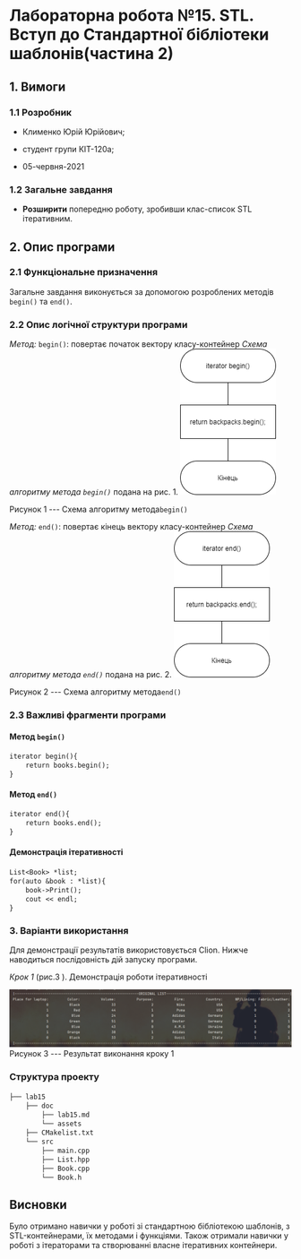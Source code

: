 # Лабораторна робота №15. STL. Вступ до Стандартної бібліотеки шаблонів(частина 2)

## 1. Вимоги

### 1.1 Розробник

- Клименко Юрій Юрійович;

- студент групи КІТ-120а;

- 05-червня-2021

### 1.2 Загальне завдання

 * **Розширити** попередню роботу, зробивши клас-список STL ітеративним. 

## 2. Опис програми 

### 2.1 Функціональне призначення

Загальне завдання виконується за допомогою розроблених методів
`begin()` та `end()`.

### 2.2 Опис логічної структури програми

_Метод:_  `begin()`: повертає початок вектору класу-контейнер
_Схема алгоритму метода `begin()`_ подана на рис. 1.
![Блок-схема](https://github.com/Vlad-Makarenko/Programing-repo/blob/main/lab31/doc/assets/begin.png?raw=true)

Рисунок 1 --- Схема алгоритму метода`begin()`


_Метод:_  `end()`: повертає кінець вектору класу-контейнер
_Схема алгоритму метода `end()`_ подана на рис. 2.
![Блок-схема](https://github.com/Vlad-Makarenko/Programing-repo/blob/main/lab31/doc/assets/end.png?raw=true)

Рисунок 2 --- Схема алгоритму метода`end()`


### 2.3 Важливі фрагменти програми

#### Метод `begin()`

``` 
iterator begin(){  
    return books.begin();  
}
```
#### Метод `end()`

```
iterator end(){  
	return books.end();  
}
```
#### Демонстрація ітеративності
```
List<Book> *list;  
for(auto &book : *list){  
	book->Print();  
	cout << endl;  
}
```

### 3. Варіанти використання

Для демонстрації результатів використовується Clion. Нижче наводиться послідовність  дій запуску програми.

_Крок 1_ (рис.3 ). Демонстрація роботи ітеративності

![result1](https://github.com/Vlad-Makarenko/Programing-repo/blob/main/lab31/doc/assets/Screenshot_1.png?raw=true)
Рисунок 3 --- Результат виконання кроку 1


### Структура проекту

	├── lab15
	    ├── doc
	        ├── lab15.md
	        └── assets
        ├── CMakelist.txt
		└── src
		    ├── main.cpp
            ├── List.hpp
		    ├── Book.cpp
		    └── Book.h
## Висновки

Було отримано навички у роботі зі стандартною бібліотекою шаблонів, з STL-контейнерами, їх методами і функціями. Також отримали навички у роботі з ітераторами та створюванні власне ітеративних контейнери.